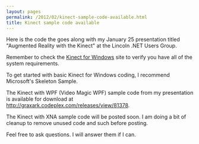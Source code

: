 ```yaml
---
layout: pages
permalink: /2012/02/kinect-sample-code-available.html
title: Kinect sample code available
---
```


Here is the code the goes along with my January 25 presentation titled "Augmented Reality with the Kinect" at the Lincoln .NET Users Group.

Remember to check the <a href="http://www.microsoft.com/en-us/kinectforwindows/">Kinect for Windows</a> site to verify you have all of the system requirements.

To get started with basic Kinect for Windows coding, I recommend Microsoft's Skeleton Sample.

The Kinect with WPF (Video Magic WPF) sample code from my presentation is available for download at <a href="http://graxark.codeplex.com/releases/view/81378">http://graxark.codeplex.com/releases/view/81378</a>.

The Kinect with XNA sample code will be posted soon.  I am doing a bit of cleanup to remove unused code and such before posting.

Feel free to ask questions.  I will answer them if I can.
